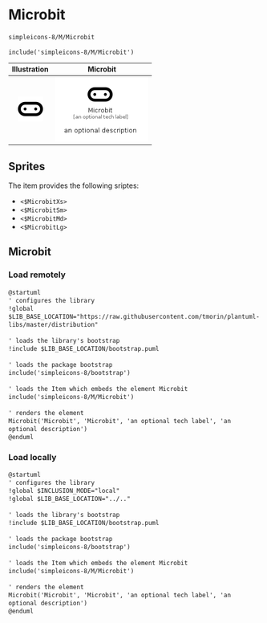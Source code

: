 # Microbit


```text
simpleicons-8/M/Microbit
```

```text
include('simpleicons-8/M/Microbit')
```



| Illustration | Microbit |
| :---: | :---: |
| ![illustration for Illustration](../../simpleicons-8/M/Microbit.png) | ![illustration for Microbit](../../simpleicons-8/M/Microbit.Local.png) |



## Sprites
The item provides the following sriptes:

- `<$MicrobitXs>`
- `<$MicrobitSm>`
- `<$MicrobitMd>`
- `<$MicrobitLg>`





## Microbit

### Load remotely
```plantuml
@startuml
' configures the library
!global $LIB_BASE_LOCATION="https://raw.githubusercontent.com/tmorin/plantuml-libs/master/distribution"

' loads the library's bootstrap
!include $LIB_BASE_LOCATION/bootstrap.puml

' loads the package bootstrap
include('simpleicons-8/bootstrap')

' loads the Item which embeds the element Microbit
include('simpleicons-8/M/Microbit')

' renders the element
Microbit('Microbit', 'Microbit', 'an optional tech label', 'an optional description')
@enduml
```

### Load locally
```plantuml
@startuml
' configures the library
!global $INCLUSION_MODE="local"
!global $LIB_BASE_LOCATION="../.."

' loads the library's bootstrap
!include $LIB_BASE_LOCATION/bootstrap.puml

' loads the package bootstrap
include('simpleicons-8/bootstrap')

' loads the Item which embeds the element Microbit
include('simpleicons-8/M/Microbit')

' renders the element
Microbit('Microbit', 'Microbit', 'an optional tech label', 'an optional description')
@enduml
```

